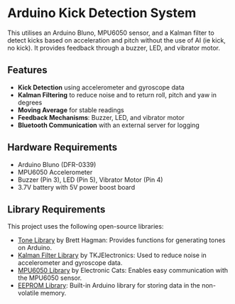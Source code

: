 # Arduino Kick Detection System

This utilises an Arduino Bluno, MPU6050 sensor, and a Kalman filter to detect kicks based on acceleration and pitch without the use of AI (ie kick, no kick). It provides feedback through a buzzer, LED, and vibrator motor.

## Features
- **Kick Detection** using accelerometer and gyroscope data
- **Kalman Filtering** to reduce noise and to return roll, pitch and yaw in degrees
- **Moving Average** for stable readings
- **Feedback Mechanisms**: Buzzer, LED, and vibrator motor
- **Bluetooth Communication** with an external server for logging

## Hardware Requirements
- Arduino Bluno (DFR-0339)
- MPU6050 Accelerometer
- Buzzer (Pin 3), LED (Pin 5), Vibrator Motor (Pin 4)
- 3.7V battery with 5V power boost board

## Library Requirements
This project uses the following open-source libraries:

- [Tone Library](https://github.com/bhagman/Tone) by Brett Hagman: Provides functions for generating tones on Arduino.
- [Kalman Filter Library](https://github.com/TKJElectronics/KalmanFilter) by TKJElectronics: Used to reduce noise in accelerometer and gyroscope data.
- [MPU6050 Library](https://github.com/ElectronicCats/mpu6050) by Electronic Cats: Enables easy communication with the MPU6050 sensor.
- [EEPROM Library](https://docs.arduino.cc/learn/built-in-libraries/eeprom/): Built-in Arduino library for storing data in the non-volatile memory.
